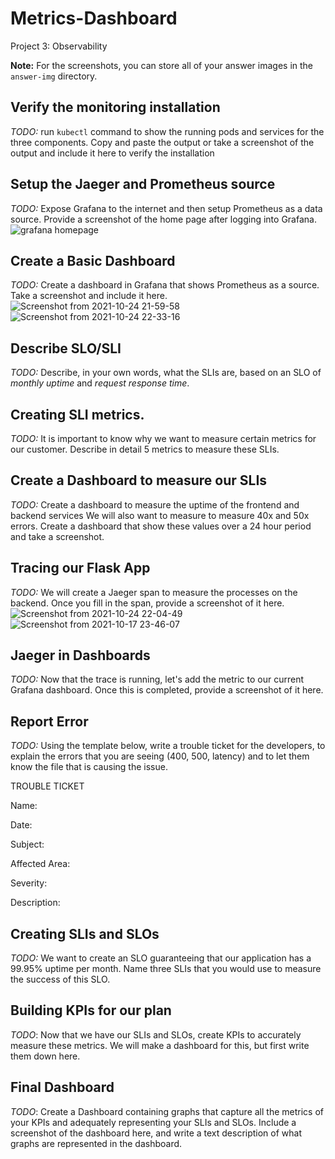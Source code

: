 # Metrics-Dashboard
Project 3: Observability


**Note:** For the screenshots, you can store all of your answer images in the `answer-img` directory.

## Verify the monitoring installation

*TODO:* run `kubectl` command to show the running pods and services for the three components. Copy and paste the output or take a screenshot of the output and include it here to verify the installation

## Setup the Jaeger and Prometheus source
*TODO:* Expose Grafana to the internet and then setup Prometheus as a data source. Provide a screenshot of the home page after logging into Grafana.
![grafana homepage](https://user-images.githubusercontent.com/46372817/138604575-13c7cccf-4ea9-41f0-a304-f42805ab034d.png)


## Create a Basic Dashboard
*TODO:* Create a dashboard in Grafana that shows Prometheus as a source. Take a screenshot and include it here.
![Screenshot from 2021-10-24 21-59-58](https://user-images.githubusercontent.com/46372817/138604607-79801a84-08b7-49f4-8e3a-721593995ce7.png)
![Screenshot from 2021-10-24 22-33-16](https://user-images.githubusercontent.com/46372817/138604740-3e455335-6f1f-44dd-926e-db0e88875d88.png)


## Describe SLO/SLI
*TODO:* Describe, in your own words, what the SLIs are, based on an SLO of *monthly uptime* and *request response time*.

## Creating SLI metrics.
*TODO:* It is important to know why we want to measure certain metrics for our customer. Describe in detail 5 metrics to measure these SLIs. 

## Create a Dashboard to measure our SLIs
*TODO:* Create a dashboard to measure the uptime of the frontend and backend services We will also want to measure to measure 40x and 50x errors. Create a dashboard that show these values over a 24 hour period and take a screenshot.

## Tracing our Flask App
*TODO:*  We will create a Jaeger span to measure the processes on the backend. Once you fill in the span, provide a screenshot of it here.
![Screenshot from 2021-10-24 22-04-49](https://user-images.githubusercontent.com/46372817/138604621-59ab6e1e-af97-47ff-a967-e9606316b92b.png)
![Screenshot from 2021-10-17 23-46-07](https://user-images.githubusercontent.com/46372817/138604645-b00aa118-580c-4272-a7dd-c31c654abe8d.png)


## Jaeger in Dashboards
*TODO:* Now that the trace is running, let's add the metric to our current Grafana dashboard. Once this is completed, provide a screenshot of it here.

## Report Error
*TODO:* Using the template below, write a trouble ticket for the developers, to explain the errors that you are seeing (400, 500, latency) and to let them know the file that is causing the issue.

TROUBLE TICKET

Name:

Date:

Subject:

Affected Area:

Severity:

Description:


## Creating SLIs and SLOs
*TODO:* We want to create an SLO guaranteeing that our application has a 99.95% uptime per month. Name three SLIs that you would use to measure the success of this SLO.

## Building KPIs for our plan
*TODO*: Now that we have our SLIs and SLOs, create KPIs to accurately measure these metrics. We will make a dashboard for this, but first write them down here.

## Final Dashboard
*TODO*: Create a Dashboard containing graphs that capture all the metrics of your KPIs and adequately representing your SLIs and SLOs. Include a screenshot of the dashboard here, and write a text description of what graphs are represented in the dashboard.  
